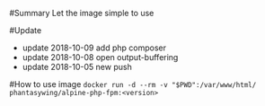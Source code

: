 #Summary
Let the image simple to use


#Update
* update 2018-10-09 add php composer
* update 2018-10-08 open output-buffering
* update 2018-10-05 new push

#How to use image
`docker run -d --rm -v "$PWD":/var/www/html/ phantasywing/alpine-php-fpm:<version>`